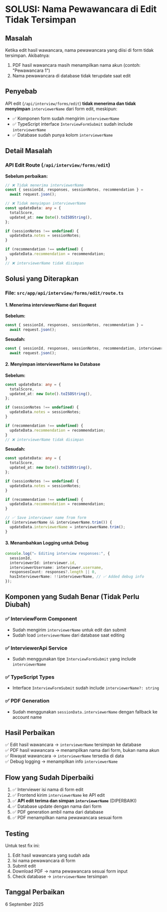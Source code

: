 # SOLUSI: Nama Pewawancara di Edit Tidak Tersimpan

## Masalah

Ketika edit hasil wawancara, nama pewawancara yang diisi di form tidak tersimpan. Akibatnya:

1. PDF hasil wawancara masih menampilkan nama akun (contoh: "Pewawancara 1")
2. Nama pewawancara di database tidak terupdate saat edit

## Penyebab

API edit (`/api/interview/forms/edit`) **tidak menerima dan tidak menyimpan** `interviewerName` dari form edit, meskipun:

- ✅ Komponen form sudah mengirim `interviewerName`
- ✅ TypeScript interface `InterviewFormSubmit` sudah include `interviewerName`
- ✅ Database sudah punya kolom `interviewerName`

## Detail Masalah

### API Edit Route (`/api/interview/forms/edit`)

**Sebelum perbaikan:**

```typescript
// ❌ Tidak menerima interviewerName
const { sessionId, responses, sessionNotes, recommendation } =
  await request.json();

// ❌ Tidak menyimpan interviewerName
const updateData: any = {
  totalScore,
  updated_at: new Date().toISOString(),
};

if (sessionNotes !== undefined) {
  updateData.notes = sessionNotes;
}

if (recommendation !== undefined) {
  updateData.recommendation = recommendation;
}
// ❌ interviewerName tidak disimpan
```

## Solusi yang Diterapkan

### File: `src/app/api/interview/forms/edit/route.ts`

#### 1. Menerima interviewerName dari Request

**Sebelum:**

```typescript
const { sessionId, responses, sessionNotes, recommendation } =
  await request.json();
```

**Sesudah:**

```typescript
const { sessionId, responses, sessionNotes, recommendation, interviewerName } =
  await request.json();
```

#### 2. Menyimpan interviewerName ke Database

**Sebelum:**

```typescript
const updateData: any = {
  totalScore,
  updated_at: new Date().toISOString(),
};

if (sessionNotes !== undefined) {
  updateData.notes = sessionNotes;
}

if (recommendation !== undefined) {
  updateData.recommendation = recommendation;
}
// ❌ interviewerName tidak disimpan
```

**Sesudah:**

```typescript
const updateData: any = {
  totalScore,
  updated_at: new Date().toISOString(),
};

if (sessionNotes !== undefined) {
  updateData.notes = sessionNotes;
}

if (recommendation !== undefined) {
  updateData.recommendation = recommendation;
}

// ✅ Save interviewer name from form
if (interviewerName && interviewerName.trim()) {
  updateData.interviewerName = interviewerName.trim();
}
```

#### 3. Menambahkan Logging untuk Debug

```typescript
console.log("✏️ Editing interview responses:", {
  sessionId,
  interviewerId: interviewer.id,
  interviewerUsername: interviewer.username,
  responsesCount: responses?.length || 0,
  hasInterviewerName: !!interviewerName, // ✅ Added debug info
});
```

## Komponen yang Sudah Benar (Tidak Perlu Diubah)

### ✅ InterviewForm Component

- Sudah mengirim `interviewerName` untuk edit dan submit
- Sudah load `interviewerName` dari database saat editing

### ✅ InterviewerApi Service

- Sudah menggunakan tipe `InterviewFormSubmit` yang include `interviewerName`

### ✅ TypeScript Types

- Interface `InterviewFormSubmit` sudah include `interviewerName?: string`

### ✅ PDF Generation

- Sudah menggunakan `sessionData.interviewerName` dengan fallback ke account name

## Hasil Perbaikan

✅ Edit hasil wawancara → `interviewerName` tersimpan ke database  
✅ PDF hasil wawancara → menampilkan nama dari form, bukan nama akun  
✅ Riwayat wawancara → `interviewerName` tersedia di data  
✅ Debug logging → menampilkan info `interviewerName`

## Flow yang Sudah Diperbaiki

1. ✅ Interviewer isi nama di form edit
2. ✅ Frontend kirim `interviewerName` ke API edit
3. ✅ **API edit terima dan simpan `interviewerName`** (DIPERBAIKI)
4. ✅ Database update dengan nama dari form
5. ✅ PDF generation ambil nama dari database
6. ✅ PDF menampilkan nama pewawancara sesuai form

## Testing

Untuk test fix ini:

1. Edit hasil wawancara yang sudah ada
2. Isi nama pewawancara di form
3. Submit edit
4. Download PDF → nama pewawancara sesuai form input
5. Check database → `interviewerName` tersimpan

## Tanggal Perbaikan

6 September 2025

